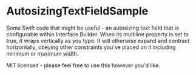 AutosizingTextFieldSample
=========================

Some Swift code that might be useful - an autosizing text field that is configurable within Interface Builder. When its multiline property is set to true, it wraps vertically as you type. It will otherwise expand and contract horizontally, obeying other constraints you've placed on it including minimum or maximum width.

MIT licensed - please feel free to use this however you'd like.

